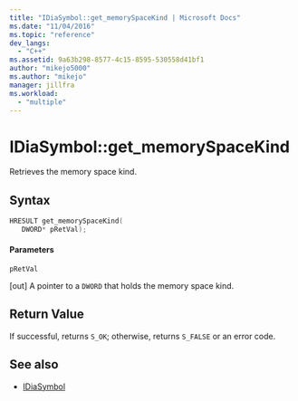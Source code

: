 ```yaml
---
title: "IDiaSymbol::get_memorySpaceKind | Microsoft Docs"
ms.date: "11/04/2016"
ms.topic: "reference"
dev_langs:
  - "C++"
ms.assetid: 9a63b298-8577-4c15-8595-530558d41bf1
author: "mikejo5000"
ms.author: "mikejo"
manager: jillfra
ms.workload:
  - "multiple"
---
```

# IDiaSymbol::get_memorySpaceKind
Retrieves the memory space kind.

## Syntax

```C++
HRESULT get_memorySpaceKind(
   DWORD* pRetVal);
```

#### Parameters
 `pRetVal`

[out] A pointer to a `DWORD` that holds the memory space kind.

## Return Value
 If successful, returns `S_OK`; otherwise, returns `S_FALSE` or an error code.

## See also
- [IDiaSymbol](../../debugger/debug-interface-access/idiasymbol.md)